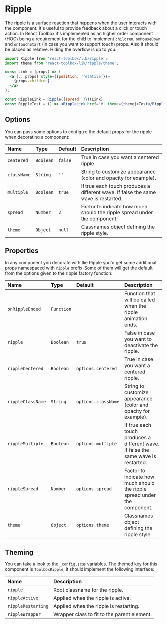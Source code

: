 # Ripple

The ripple is a surface reaction that happens when the user interacts with the component. It's useful to provide feedback about a click or touch action. In React Toolbox it's implemented as an higher order component (HOC) being a requirement for the child to implement `children`, `onMouseDown` and `onTouchStart` (in case you want to support touch) props. Also it should be placed as relative. Hiding the overflow is up to you.

<!-- example -->
```jsx
import Ripple from 'react-toolbox/lib/ripple';
import theme from 'react-toolbox/lib/ripple/theme';

const Link = (props) => (
  <a {...props} style={{position: 'relative'}}>
    {props.children}
  </a>
);

const RippleLink = Ripple({spread: 3})(Link);
const RippleTest = () => <RippleLink href='#' theme={theme}>Test</RippleLink>;
```

## Options

You can pass some options to configure the default props for the ripple when decorating a component:

| Name            | Type        | Default     | Description|
|:-----|:-----|:-----|:-----|
| `centered`      | `Boolean`   | `false`     | True in case you want a centered ripple.|
| `className`     | `String`    | `''`        | String to customize appearance (color and opacity for example).|
| `multiple`      | `Boolean`   | `true`      | If true each touch produces a different wave. If false the same wave is restarted. |
| `spread`        | `Number`    | `2`         | Factor to indicate how much should the ripple spread under the component.|
| `theme`         | `Object`    | `null`      | Classnames object defining the ripple style.|

## Properties

In any component you decorate with the Ripple you'd get some additional props namespaced with `ripple` prefix. Some of them will get the default from the options given to the ripple factory function:

| Name              | Type         | Default             | Description|
|:-----|:-----|:-----|:-----|
| `onRippleEnded`   | `Function`  |                     | Function that will be called when the ripple animation ends. |
| `ripple`          | `Boolean`   | `true`              | False in case you want to deactivate the ripple.|
| `rippleCentered`  | `Boolean`   | `options.centered`  | True in case you want a centered ripple.|
| `rippleClassName` | `String`    | `options.className` | String to customize appearance (color and opacity for example).|
| `rippleMultiple`  | `Boolean`   | `options.multiple`  | If true each touch produces a different wave. If false the same wave is restarted. |
| `rippleSpread`    | `Number`    | `options.spread`    | Factor to indicate how much should the ripple spread under the component.|
| `theme`           | `Object`    | `options.theme`     | Classnames object defining the ripple style.|

## Theming

You can take a look to the `_config.scss` variables. The themed key for this component is `ToolboxRipple`, it should implement the following interface:

| Name               | Description|
|:-------------------|:-----------|
| `ripple`           | Root classname for the ripple.|
| `rippleActive`     | Applied when the ripple is active.|
| `rippleRestarting` | Applied when the ripple is restarting.|
| `rippleWrapper`    | Wrapper class to fit to the parent element.|
